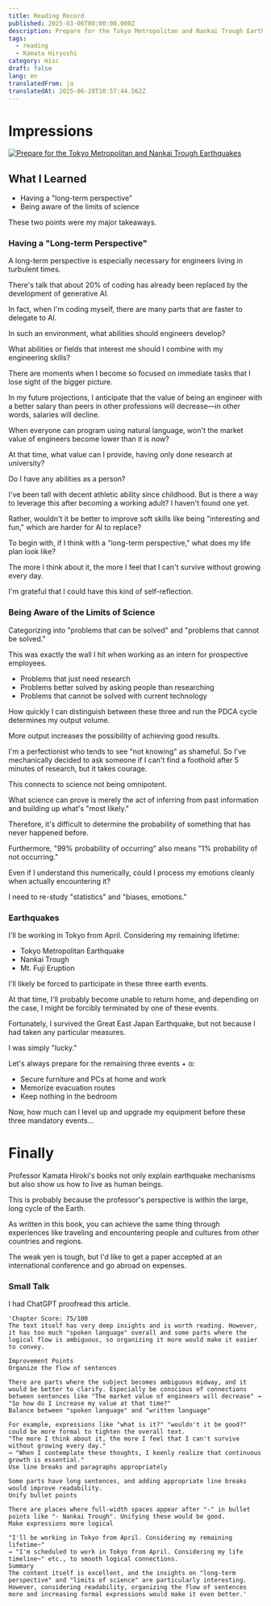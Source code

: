 ```yaml
---
title: Reading Record
published: 2025-03-06T00:00:00.000Z
description: Prepare for the Tokyo Metropolitan and Nankai Trough Earthquakes
tags:
  - reading
  - Kamata Hiryoshi
category: misc
draft: false
lang: en
translatedFrom: ja
translatedAt: 2025-06-28T10:57:44.562Z
---
```


# Impressions

[![Prepare for the Tokyo Metropolitan and Nankai Trough Earthquakes](https://m.media-amazon.com/images/I/81kY-1l+jDL._SY522_.jpg)](https://amzn.asia/d/3Qsgkep)


## What I Learned
- Having a "long-term perspective"
- Being aware of the limits of science

These two points were my major takeaways.

### Having a "Long-term Perspective"
A long-term perspective is especially necessary for engineers living in turbulent times.

There's talk that about 20% of coding has already been replaced by the development of generative AI.

In fact, when I'm coding myself, there are many parts that are faster to delegate to AI.

In such an environment, what abilities should engineers develop?

What abilities or fields that interest me should I combine with my engineering skills?

There are moments when I become so focused on immediate tasks that I lose sight of the bigger picture.

In my future projections, I anticipate that the value of being an engineer with a better salary than peers in other professions will decrease—in other words, salaries will decline.

When everyone can program using natural language, won't the market value of engineers become lower than it is now?

At that time, what value can I provide, having only done research at university?

Do I have any abilities as a person?

I've been tall with decent athletic ability since childhood. But is there a way to leverage this after becoming a working adult? I haven't found one yet.

Rather, wouldn't it be better to improve soft skills like being "interesting and fun," which are harder for AI to replace?

To begin with, if I think with a "long-term perspective," what does my life plan look like?

The more I think about it, the more I feel that I can't survive without growing every day.

I'm grateful that I could have this kind of self-reflection.


### Being Aware of the Limits of Science

Categorizing into "problems that can be solved" and "problems that cannot be solved."

This was exactly the wall I hit when working as an intern for prospective employees.

- Problems that just need research
- Problems better solved by asking people than researching
- Problems that cannot be solved with current technology

How quickly I can distinguish between these three and run the PDCA cycle determines my output volume.

More output increases the possibility of achieving good results.

I'm a perfectionist who tends to see "not knowing" as shameful.
So I've mechanically decided to ask someone if I can't find a foothold after 5 minutes of research, but it takes courage.

This connects to science not being omnipotent.

What science can prove is merely the act of inferring from past information and building up what's "most likely."

Therefore, it's difficult to determine the probability of something that has never happened before.

Furthermore, "99% probability of occurring" also means "1% probability of not occurring."

Even if I understand this numerically, could I process my emotions cleanly when actually encountering it?

I need to re-study "statistics" and "biases, emotions."


### Earthquakes

I'll be working in Tokyo from April. Considering my remaining lifetime:
- Tokyo Metropolitan Earthquake
- Nankai Trough
- Mt. Fuji Eruption

I'll likely be forced to participate in these three earth events.

At that time, I'll probably become unable to return home, and depending on the case, I might be forcibly terminated by one of these events.

Fortunately, I survived the Great East Japan Earthquake, but not because I had taken any particular measures.

I was simply "lucky."

Let's always prepare for the remaining three events + α:

- Secure furniture and PCs at home and work
- Memorize evacuation routes
- Keep nothing in the bedroom

Now, how much can I level up and upgrade my equipment before these three mandatory events...


# Finally

Professor Kamata Hiroki's books not only explain earthquake mechanisms but also show us how to live as human beings.

This is probably because the professor's perspective is within the large, long cycle of the Earth.

As written in this book, you can achieve the same thing through experiences like traveling and encountering people and cultures from other countries and regions.

The weak yen is tough, but I'd like to get a paper accepted at an international conference and go abroad on expenses.

### Small Talk
I had ChatGPT proofread this article.


``` text
'Chapter Score: 75/100
The text itself has very deep insights and is worth reading. However, it has too much "spoken language" overall and some parts where the logical flow is ambiguous, so organizing it more would make it easier to convey.

Improvement Points
Organize the flow of sentences

There are parts where the subject becomes ambiguous midway, and it would be better to clarify. Especially be conscious of connections between sentences like "The market value of engineers will decrease" → "So how do I increase my value at that time?"
Balance between "spoken language" and "written language"

For example, expressions like "what is it?" "wouldn't it be good?" could be more formal to tighten the overall text.
"The more I think about it, the more I feel that I can't survive without growing every day."
→ "When I contemplate these thoughts, I keenly realize that continuous growth is essential."
Use line breaks and paragraphs appropriately

Some parts have long sentences, and adding appropriate line breaks would improve readability.
Unify bullet points

There are places where full-width spaces appear after "-" in bullet points like "- Nankai Trough". Unifying these would be good.
Make expressions more logical

"I'll be working in Tokyo from April. Considering my remaining lifetime~"
→ "I'm scheduled to work in Tokyo from April. Considering my life timeline~" etc., to smooth logical connections.
Summary
The content itself is excellent, and the insights on "long-term perspective" and "limits of science" are particularly interesting. However, considering readability, organizing the flow of sentences more and increasing formal expressions would make it even better.'
```
